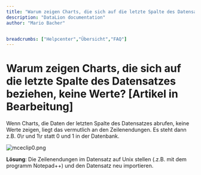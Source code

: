 ```yaml
---
title: "Warum zeigen Charts, die sich auf die letzte Spalte des Datensatzes beziehen, keine Werte? [Artikel in Bearbeitung]"
description: "DataLion documentation"
author: "Mario Bacher"


breadcrumbs: ["Helpcenter","Übersicht","FAQ"]
---
```


# Warum zeigen Charts, die sich auf die letzte Spalte des Datensatzes beziehen, keine Werte? [Artikel in Bearbeitung]

Wenn Charts, die Daten der letzten Spalte des Datensatzes abrufen, keine Werte zeigen, liegt das vermutlich an den Zeilenendungen. Es steht dann z.B. 0\\r und 1\\r statt 0 und 1 in der Datenbank. 

![mceclip0.png](/img/86278299.png)

**Lösung**: Die Zeilenendungen im Datensatz auf Unix stellen (.z.B. mit dem programm Notepad++) und den Datensatz neu importieren.
